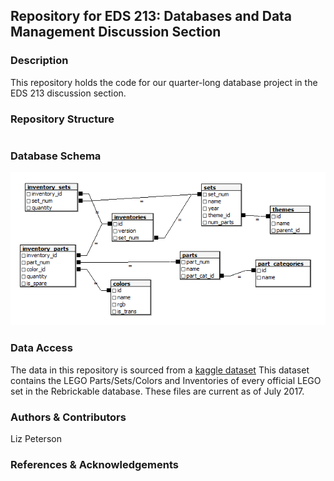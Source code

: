 ## Repository for EDS 213: Databases and Data Management Discussion Section

### Description
This repository holds the code for our quarter-long database project in the EDS 213 discussion section. 

### Repository Structure
```{bash}

```
### Database Schema
![](images/downloads_schema.png)

### Data Access
The data in this repository is sourced from a [kaggle dataset](https://www.kaggle.com/datasets/rtatman/lego-database?resource=download&select=sets.csv)
This dataset contains the LEGO Parts/Sets/Colors and Inventories of every official LEGO set in the Rebrickable database. These files are current as of July 2017. 

### Authors & Contributors
Liz Peterson

### References & Acknowledgements
